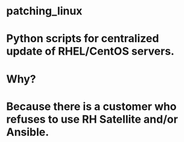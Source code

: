# patching_linux
#
# Python scripts for centralized update of RHEL/CentOS servers.
# 
#
# Why?
# Because there is a customer who refuses to use RH Satellite and/or Ansible.
